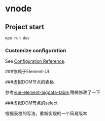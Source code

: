 # vnode

## Project start
```
npm run dev
```

### Customize configuration
See [Configuration Reference](https://cli.vuejs.org/config/).

###依赖于Element-UI

###虚拟DOM节点的表格

参考[vue-element-bigdata-table](https://github.com/kl2426/vue-element-bigdata-table),稍微修改了一下

###虚拟DOM节点的select

根据表格的写法，重新实现的一个简易版本

